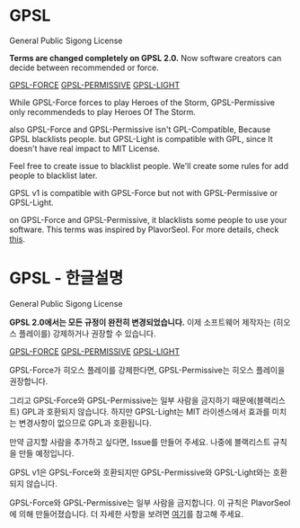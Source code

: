 # GPSL
General Public Sigong License

**Terms are changed completely on GPSL 2.0.** Now software creators can decide between recommended or force.

[GPSL-FORCE](LICENSE-FORCE.md)
[GPSL-PERMISSIVE](LICENSE-PERMISSIVE.md)
[GPSL-LIGHT](LICENSE-LIGHT.md)

While GPSL-Force forces to play Heroes of the Storm, GPSL-Permissive only recommendeds to play Heroes Of The Storm.

also GPSL-Force and GPSL-Permissive isn't GPL-Compatible, Because GPSL blacklists people. but GPSL-Light is compatible with GPL, since It doesn't have real impact to MIT License.

Feel free to create issue to blacklist people. We'll create some rules for add people to blacklist later.

GPSL v1 is compatible with GPSL-Force but not with GPSL-Permissive or GPSL-Light.

on GPSL-Force and GPSL-Permissive, it blacklists some people to use your software. This terms was inspired by PlavorSeol. For more details, check [this](blacklist-terms.md).

# GPSL - 한글설명
General Public Sigong License

**GPSL 2.0에서는 모든 규정이 완전히 변경되었습니다.** 이제 소프트웨어 제작자는 (히오스 플레이를) 강제하거나 권장할 수 있습니다.

[GPSL-FORCE](LICENSE-FORCE.md)
[GPSL-PERMISSIVE](LICENSE-PERMISSIVE.md)
[GPSL-LIGHT](LICENSE-LIGHT.md)

GPSL-Force가 히오스 플레이를 강제한다면, GPSL-Permissive는 히오스 플레이을 권장합니다.

그리고 GPSL-Force와 GPSL-Permissive는 일부 사람을 금지하기 때문에(블랙리스트) GPL과 호환되지 않습니다. 하지만 GPSL-Light는 MIT 라이센스에서 효과를 미치는 변경사항이 없으므로 GPL과 호환됩니다.

만약 금지할 사람을 추가하고 싶다면, Issue를 만들어 주세요. 나중에 블랙리스트 규칙을 만들 예정입니다.

GPSL v1은 GPSL-Force와 호환되지만 GPSL-Permissive와 GPSL-Light와는 호환되지 않습니다.

GPSL-Force와 GPSL-Permissive는 일부 사람을 금지합니다. 이 규칙은 PlavorSeol에 의해 만들어졌습니다. 더 자세한 사항을 보려면 [여기](blacklist-terms.md)를 참고해 주세요.
